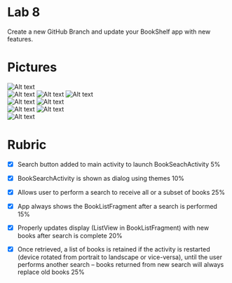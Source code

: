 # Lab 8
Create a new GitHub Branch and update your BookShelf app with new features.

# Pictures
![Alt text](Pics/Screenshot_20210403_120411.png "Title")  
![Alt text](Pics/Screenshot_20210403_120442.png "Title")
![Alt text](Pics/Screenshot_20210403_120501.png "Title")
![Alt text](Pics/Screenshot_20210403_120520.png "Title")  
![Alt text](Pics/Screenshot_20210403_120541.png "Title")
![Alt text](Pics/Screenshot_20210403_120549.png "Title")  
![Alt text](Pics/Screenshot_20210403_120557.png "Title")
![Alt text](Pics/Screenshot_20210403_120614.png "Title")  
![Alt text](Pics/Screenshot_20210403_120727.png "Title")
# Rubric
- [x] Search button added to main activity to launch BookSeachActivity 5% 
   
- [x] BookSearchActivity is shown as dialog using themes 10%
  
- [x] Allows user to perform a search to receive all or a subset of books 25% 
  
- [x] App always shows the BookListFragment after a search is performed 15%
  
- [x] Properly updates display (ListView in BookListFragment) with new books after search is complete 20% 
  
- [x] Once retrieved, a list of books is retained if the activity is restarted (device rotated from portrait to landscape or vice-versa), until the user performs another search – books returned from new search will always replace old books 25%